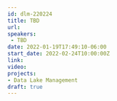 ```yaml
---
id: dlm-220224
title: TBD
url: 
speakers:
 - TBD
date: 2022-01-19T17:49:10-06:00
start_date: 2022-02-24T10:00:00Z
link:  
video: 
projects: 
- Data Lake Management
draft: true
---
```



